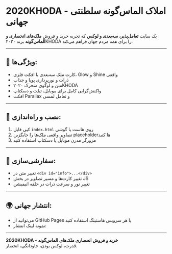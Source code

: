 # 2020KHODA - املاک الماس‌گونه سلطنتی جهانی

یک سایت **تعامل‌پذیر، سه‌بعدی و لوکس** که تجربه خرید و فروش **ملک‌های انحصاری و الماس‌گونه** برند ۲۰۲۰KHODA را برای همه مردم جهان فراهم می‌کند.

---

## 🔹 ویژگی‌ها:

- کارت ملک سه‌بعدی با افکت فلزی، Glow و Shine واقعی  
- ذرات و نورپردازی پویا و جذاب  
- متن و لوگوی متحرک ۲۰۲۰KHODA  
- واکنش‌گرایی کامل برای موبایل، تبلت و دسکتاپ  
- افکت Parallax و تعامل لمسی  

---

## 🚀 نصب و راه‌اندازی:

1. کپی فایل `index.html` روی هاست یا گوشی  
2. تصاویر واقعی ملک‌ها را جایگزین placeholderها کنید  
3. مرورگر مدرن موبایل یا دسکتاپ استفاده کنید  

---

## 🎨 سفارشی‌سازی:

- تغییر متن در `<div id="info">...</div>`  
- تغییر کارت‌ها و مسیر تصاویر در بخش JS  
- تغییر نور و سرعت ذرات در حلقه انیمیشن  

---

## 🌍 انتشار جهانی:

- می‌توانید از GitHub Pages یا هر سرویس هاستینگ استفاده کنید  
- نمونه لینک انتشار:
---

**2020KHODA - خرید و فروش انحصاری ملک‌های الماس‌گونه**  
قدرت، لوکس بودن، جاودانگی، انحصار.